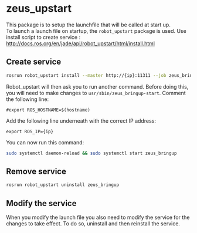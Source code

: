 # zeus_upstart
This package is to setup the launchfile that will be called at start up.<br>
To launch a launch file on startup, the `robot_upstart` package is used. Use install script to create service : http://docs.ros.org/en/jade/api/robot_upstart/html/install.html

## Create service
```bash
rosrun robot_upstart install --master http://{ip}:11311 --job zeus_bringup {package_name}/launch/{launch_file}
```
Robot_upstart will then ask you to run another command. Before doing this, you will need to make changes to `usr/sbin/zeus_bringup-start`. Comment the following line: 
```
#export ROS_HOSTNAME=$(hostname)
```
Add the following line underneath with the correct IP address:
```
export ROS_IP={ip}
```
You can now run this command:
```bash
sudo systemctl daemon-reload && sudo systemctl start zeus_bringup
```

## Remove service
```bash
rosrun robot_upstart uninstall zeus_bringup
```

## Modify the service
When you modify the launch file you also need to modify the service for the changes to take effect. To do so, uninstall and then reinstall the service.